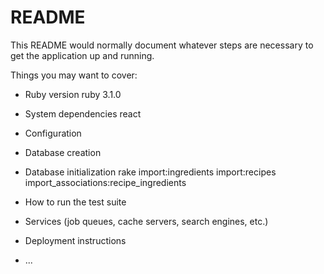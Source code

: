 # README

This README would normally document whatever steps are necessary to get the
application up and running.

Things you may want to cover:

* Ruby version
ruby 3.1.0

* System dependencies
react

* Configuration

* Database creation

* Database initialization
rake import:ingredients import:recipes import_associations:recipe_ingredients

* How to run the test suite

* Services (job queues, cache servers, search engines, etc.)

* Deployment instructions

* ...
